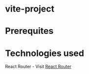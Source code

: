 # vite-project

# Prerequites 

# Technologies used 
  React Router - Visit [React Router](https://reactrouter.com/en/main)
